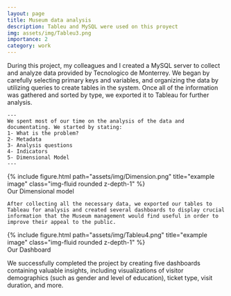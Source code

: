```yaml
---
layout: page
title: Museum data analysis
description: Tableu and MySQL were used on this proyect
img: assets/img/Tableu3.png
importance: 2
category: work
---
```


During this project, my colleagues and I created a MySQL server to collect and analyze data provided by Tecnologico de Monterrey. We began by carefully selecting primary keys and variables, and organizing the data by utilizing queries to create tables in the system. Once all of the information was gathered and sorted by type, we exported it to Tableau for further analysis.

    ---
    We spent most of our time on the analysis of the data and documentating. We started by stating:
    1- What is the problem?
    2- Metadata
    3- Analysis questions
    4- Indicators
    5- Dimensional Model 
    ---

<div class="row">
    <div class="col-sm mt-3 mt-md-0">
        {% include figure.html path="assets/img/Dimension.png" title="example image" class="img-fluid rounded z-depth-1" %}
</div>
    
<div class="caption">
    Our Dimensional model
</div>
    
    After collecting all the necessary data, we exported our tables to Tableau for analysis and created several dashboards to display crucial information that the Museum management would find useful in order to improve their appeal to the public.
    
 <div class="row">
    <div class="col-sm mt-3 mt-md-0">
        {% include figure.html path="assets/img/Tableu4.png" title="example image" class="img-fluid rounded z-depth-1" %}
    </div>
</div>
<div class="caption">
    Our Dashboard
</div>

We successfully completed the project by creating five dashboards containing valuable insights, including visualizations of visitor demographics (such as gender and level of education), ticket type, visit duration, and more.
